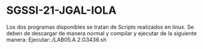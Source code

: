 # SGSSI-21-JGAL-IOLA
Los dos programas disponibles se tratan de Scripts realizados en linux.
Se deben de descargar de manera normal y compilar y ejecutar de la siguiente manera:
Ejecutar:./LAB05.A.2.G3436.sh 
